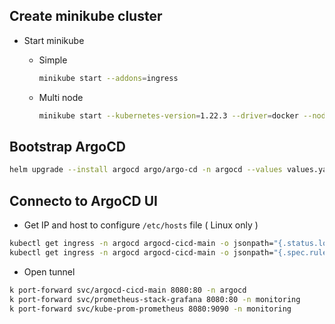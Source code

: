 
## Create minikube cluster

- Start minikube
  - Simple
    ```bash
    minikube start --addons=ingress
    ```

  - Multi node
    ```bash
    minikube start --kubernetes-version=1.22.3 --driver=docker --nodes=3 --container-runtime=containerd --addons=ingress
    ```

## Bootstrap ArgoCD

```bash
helm upgrade --install argocd argo/argo-cd -n argocd --values values.yaml --create-namespace --version 4.10.6 --wait
```

## Connecto to ArgoCD UI

- Get IP and host to configure `/etc/hosts` file ( Linux only )
```bash
kubectl get ingress -n argocd argocd-cicd-main -o jsonpath="{.status.loadBalancer.ingress[0].ip}"
kubectl get ingress -n argocd argocd-cicd-main -o jsonpath="{.spec.rules[0].host}"
```

- Open tunnel
```bash
k port-forward svc/argocd-cicd-main 8080:80 -n argocd
k port-forward svc/prometheus-stack-grafana 8080:80 -n monitoring
k port-forward svc/kube-prom-prometheus 8080:9090 -n monitoring
```